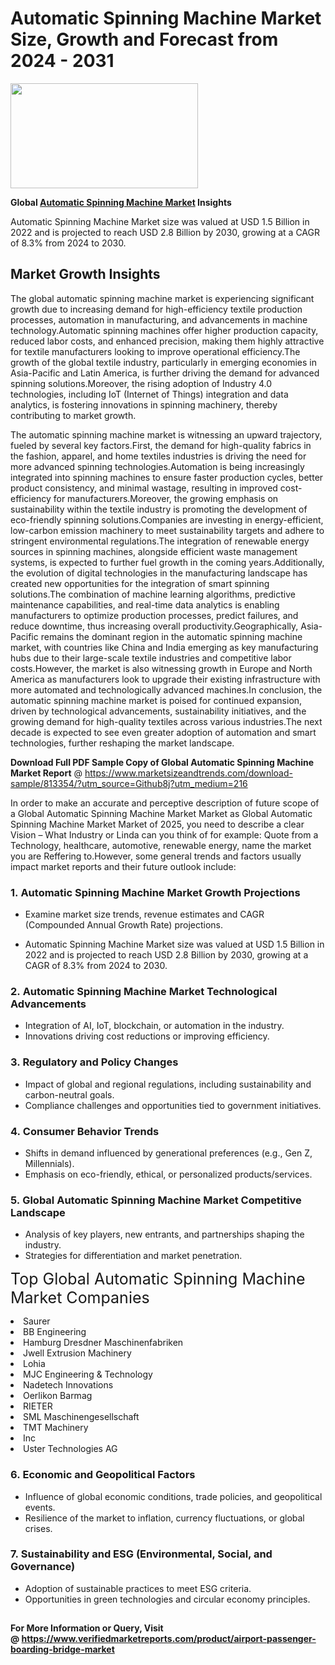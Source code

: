 <H1>Automatic Spinning Machine Market Size, Growth and Forecast from 2024 - 2031</H1><img class="aligncenter size-medium wp-image-584254" src="https://thirdeyenews.in/wp-content/uploads/2024/09/Global-Market-Research-300x168.jpeg" alt="" width="300" height="168" /><p><strong>Global&nbsp;<a href="https://www.marketsizeandtrends.com/download-sample/813354/?utm_source=Github8j?utm_medium=216">Automatic Spinning Machine Market</a> Insights</strong></p><p>Automatic Spinning Machine Market size was valued at USD 1.5 Billion in 2022 and is projected to reach USD 2.8 Billion by 2030, growing at a CAGR of 8.3% from 2024 to 2030.</p><p><h2>Market Growth Insights</h2> <p>The global automatic spinning machine market is experiencing significant growth due to increasing demand for high-efficiency textile production processes, automation in manufacturing, and advancements in machine technology.Automatic spinning machines offer higher production capacity, reduced labor costs, and enhanced precision, making them highly attractive for textile manufacturers looking to improve operational efficiency.The growth of the global textile industry, particularly in emerging economies in Asia-Pacific and Latin America, is further driving the demand for advanced spinning solutions.Moreover, the rising adoption of Industry 4.0 technologies, including IoT (Internet of Things) integration and data analytics, is fostering innovations in spinning machinery, thereby contributing to market growth.</p> <p>The automatic spinning machine market is witnessing an upward trajectory, fueled by several key factors.First, the demand for high-quality fabrics in the fashion, apparel, and home textiles industries is driving the need for more advanced spinning technologies.Automation is being increasingly integrated into spinning machines to ensure faster production cycles, better product consistency, and minimal wastage, resulting in improved cost-efficiency for manufacturers.Moreover, the growing emphasis on sustainability within the textile industry is promoting the development of eco-friendly spinning solutions.Companies are investing in energy-efficient, low-carbon emission machinery to meet sustainability targets and adhere to stringent environmental regulations.The integration of renewable energy sources in spinning machines, alongside efficient waste management systems, is expected to further fuel growth in the coming years.Additionally, the evolution of digital technologies in the manufacturing landscape has created new opportunities for the integration of smart spinning solutions.The combination of machine learning algorithms, predictive maintenance capabilities, and real-time data analytics is enabling manufacturers to optimize production processes, predict failures, and reduce downtime, thus increasing overall productivity.Geographically, Asia-Pacific remains the dominant region in the automatic spinning machine market, with countries like China and India emerging as key manufacturing hubs due to their large-scale textile industries and competitive labor costs.However, the market is also witnessing growth in Europe and North America as manufacturers look to upgrade their existing infrastructure with more automated and technologically advanced machines.In conclusion, the automatic spinning machine market is poised for continued expansion, driven by technological advancements, sustainability initiatives, and the growing demand for high-quality textiles across various industries.The next decade is expected to see even greater adoption of automation and smart technologies, further reshaping the market landscape.<p><span class=""><strong>Download Full PDF Sample Copy of Global Automatic Spinning Machine Market Report</strong> @ <a href="https://www.marketsizeandtrends.com/download-sample/813354/?utm_source=Github8j?utm_medium=216" target="_blank">https://www.marketsizeandtrends.com/download-sample/813354/?utm_source=Github8j?utm_medium=216</a></span></p><p>In order to make an accurate and perceptive description of future scope of a Global&nbsp;Automatic Spinning Machine Market Market as Global&nbsp;Automatic Spinning Machine Market Market of 2025, you need to describe a clear Vision &ndash; What Industry or Linda can you think of for example: Quote from a Technology, healthcare, automotive, renewable energy, name the market you are Reffering to.However, some general trends and factors usually impact market reports and their future outlook include:</p><h3>1.&nbsp;<strong>Automatic Spinning Machine Market Growth Projections</strong></h3><ul><li>Examine market size trends, revenue estimates and CAGR (Compounded Annual Growth Rate) projections.</li><li><p>Automatic Spinning Machine Market size was valued at USD 1.5 Billion in 2022 and is projected to reach USD 2.8 Billion by 2030, growing at a CAGR of 8.3% from 2024 to 2030.</p></li></ul><h3>2.&nbsp;<strong>Automatic Spinning Machine Market Technological Advancements</strong></h3><ul><li>Integration of AI, IoT, blockchain, or automation in the industry.</li><li>Innovations driving cost reductions or improving efficiency.</li></ul><h3>3.&nbsp;<strong>Regulatory and Policy Changes</strong></h3><ul><li>Impact of global and regional regulations, including sustainability and carbon-neutral goals.</li><li>Compliance challenges and opportunities tied to government initiatives.</li></ul><h3>4.&nbsp;<strong>Consumer Behavior Trends</strong></h3><ul><li>Shifts in demand influenced by generational preferences (e.g., Gen Z, Millennials).</li><li>Emphasis on eco-friendly, ethical, or personalized products/services.</li></ul><h3>5.&nbsp;<strong>Global Automatic Spinning Machine Market Competitive Landscape</strong></h3><ul><li>Analysis of key players, new entrants, and partnerships shaping the industry.</li><li>Strategies for differentiation and market penetration.</li></ul><p data-pm-slice="1 1 []"><span style="color: inherit; font-family: inherit; font-size: 25px;">Top Global Automatic Spinning Machine Market Companies</span></p><div class="" data-test-id=""><p><li>Saurer</li><li> BB Engineering</li><li> Hamburg Dresdner Maschinenfabriken</li><li> Jwell Extrusion Machinery</li><li> Lohia</li><li> MJC Engineering & Technology</li><li> Nadetech Innovations</li><li> Oerlikon Barmag</li><li> RIETER</li><li> SML Maschinengesellschaft</li><li> TMT Machinery</li><li> Inc</li><li> Uster Technologies AG</li></p></div><h3>6.&nbsp;<strong>Economic and Geopolitical Factors</strong></h3><ul><li>Influence of global economic conditions, trade policies, and geopolitical events.</li><li>Resilience of the market to inflation, currency fluctuations, or global crises.</li></ul><h3>7.&nbsp;<strong>Sustainability and ESG (Environmental, Social, and Governance)</strong></h3><ul><li>Adoption of sustainable practices to meet ESG criteria.</li><li>Opportunities in green technologies and circular economy principles.</li></ul><h2><strong style="font-size: 14px;">For More Information or Query, Visit @&nbsp;</strong><a style="background-color: #ffffff; font-size: 14px;" href="https://www.marketsizeandtrends.com/report/automatic-spinning-machine-market/" target="_blank">https://www.verifiedmarketreports.com/product/airport-passenger-boarding-bridge-market</a></h2>